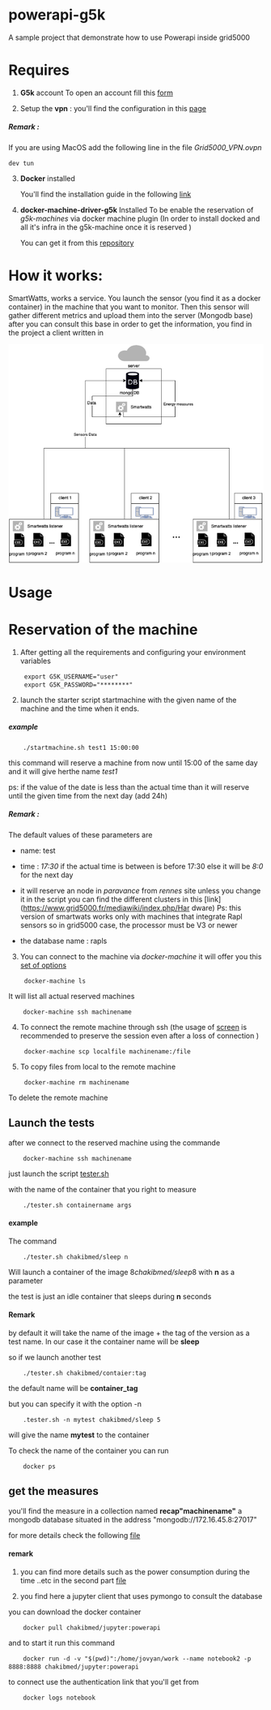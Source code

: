 # powerapi-g5k
A sample project that demonstrate how to use Powerapi inside grid5000 

# Requires 

1. **G5k** account 
   To open an account fill this  [form](https://www.grid5000.fr/mediawiki/index.php/Special:G5KRequestAccountUMS)  

2. Setup the **vpn** : 
   you'll find the configuration in this [page](https://www.grid5000.fr/mediawiki/index.php/VPN)


##### Remark : 

If you are using MacOS  add the following line in the file 
    *Grid5000_VPN.ovpn*
    
    dev tun

3. **Docker** installed 
    
    You'll find the installation guide in the following [link](https://docs.docker.com/install/)

4. **docker-machine-driver-g5k**  Installed 
To be enable the reservation of *g5k-machines* via docker machine plugin (In order to install docked and all it's infra in the g5k-machine once it is reserved )

   You can get it from this [repository](https://github.com/Spirals-Team/docker-machine-driver-g5k)
   
# How it works: 
SmartWatts, works a service. 
You launch the sensor (you find it as a docker container) in the machine that you want to monitor. Then this sensor will gather different metrics and upload them into the server (Mongodb base) after you can consult this base in order to get the information, 
you find in the project a client written in  

![Smartwatts architecture](https://github.com/chakib-belgaid/powerapi-g5k/raw/master/images/SmartWatts.png "Smartwatts Architecture")

# Usage

# Reservation of the machine 

1. After getting all the requirements and configuring your environment variables 
       
        export G5K_USERNAME="user"
        export G5K_PASSWORD="********"

2. launch the starter script startmachine with the given name of the machine and the time when it ends.
##### example 
        ./startmachine.sh test1 15:00:00 

this command will reserve a machine from now until 15:00 of the same day and it will give herthe name *test1* 

ps: if the value of the date is less than the actual time than it will reserve until the given time from the next day (add 24h)


##### Remark : 
The default values of these parameters are 

* name: test

* time : *17:30*  if the actual time is between is before 17:30 else it will be *8:0* for the next day 

* it will reserve an node in *paravance* from *rennes* site unless you change it in the script
        you can find the different clusters in this [link](https://www.grid5000.fr/mediawiki/index.php/Har dware)
Ps: this version of smartwats works only with machines that integrate Rapl sensors so in grid5000 case, the processor must be V3 or newer 

* the database name : rapls  

3. You can connect to the machine via *docker-machine* it will offer you this [set of options](https://docs.docker.com/machine/reference/)

        docker-machine ls 
    
It will list all actual reserved machines 
       
        docker-machine ssh machinename 

4. To connect the remote machine through ssh  (the usage of [screen](https://linux.die.net/man/1/screen) is recommended to preserve the session even after a loss of connection )

        docker-machine scp localfile machinename:/file 

5. To copy files from local to the remote machine 

        docker-machine rm machinename 

To delete the remote machine 

## Launch the tests 
after we connect to the reserved machine using the commande 

        docker-machine ssh machinename

just launch the script [tester.sh](tester.sh)

with the name of the container that you right to measure  

        ./tester.sh containername args 

#### example 

The command 

        ./tester.sh chakibmed/sleep n

Will launch a container of the image 8*chakibmed/sleep*8 with **n** as a parameter  

the test is just an idle container that sleeps during **n** seconds 

#### Remark 
by default it will take the name of the image + the tag of the version as a test name. In our case it the container name will be **sleep** 

so if we launch another test 

        ./tester.sh chakibmed/contaier:tag 

the default name will be **container_tag** 

but you can specify it with the option -n 

        .tester.sh -n mytest chakibmed/sleep 5 

will give the name **mytest** to the container 

To check the name of the container you can run 

        docker ps 

## get the measures 

you'll find the measure in a collection named **recap"machinename"** a mongodb database situated in the address "mongodb://172.16.45.8:27017" 

for more details check the following [file](computeConso.ipynb) 

#### remark 

1. you can find more details such as the power consumption during the time ..etc in the second part [file](computeConso.ipynb)

2. you find here a jupyter client that uses pymongo to consult the database 

you can download the docker container 
        
        docker pull chakibmed/jupyter:powerapi 

and to start it run this command 

        docker run -d -v "$(pwd)":/home/jovyan/work --name notebook2 -p 8888:8888 chakibmed/jupyter:powerapi 

to connect use the authentication link that you'll get from 

        docker logs notebook 

